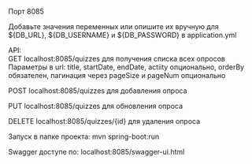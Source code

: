 Порт 8085

Добавьте значения переменных или опишите их вручную для ${DB_URL}, ${DB_USERNAME} и ${DB_PASSWORD} в application.yml <br>

API:<br>
GET localhost:8085/quizzes	для получения списка всех опросов<br>
Параметры в url: title, startDate, endDate, actiity опционально, orderBy обязателен, пагинация через pageSize и pageNum опционально<br>

POST localhost:8085/quizzes	для добавления опроса

PUT localhost:8085/quizzes	для обновления опроса

DELETE localhost:8085/quizzes/{id} для удаления опроса


Запуск в папке проекта: mvn spring-boot:run

Swagger доступе по: localhost:8085/swagger-ui.html
